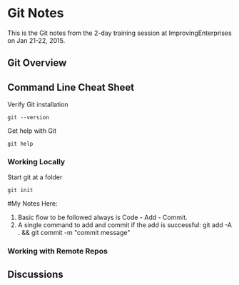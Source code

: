 
# Git Notes
This is the Git notes from the 2-day training session at ImprovingEnterprises on Jan 21-22, 2015.
## Git Overview

## Command Line Cheat Sheet
Verify Git installation
```
git --version
```
Get help with Git
```
git help
```
### Working Locally
Start git at a folder
```
git init
```
#My Notes Here:
1. Basic flow to be followed always is Code - Add - Commit.
2. A single command to add and commit if the add is successful:
    git add -A . && git commit -m "commit message" 

### Working with Remote Repos

## Discussions
